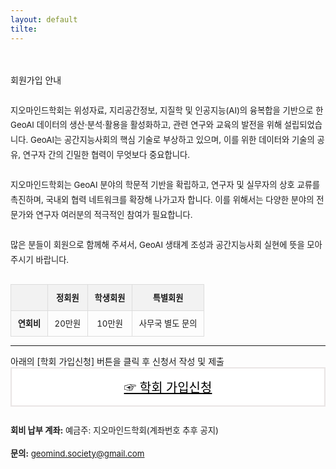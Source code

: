 ```yaml
---
layout: default
tilte:
---
```

<style>
  .customTable1 tr th {
    width: 30%;
  }

  .customTable2 tr td:nth-child(1) {
    width: 30%
  }
  .customTable2 tr td:nth-child(2) {
    width: 35%
  }
  .customTable2 tr td:nth-child(3) {
    width: 35%
  }

.button {
    display: block;
    background-color: white;
    border: 1px solid;
    border-width: 2px;
    border-color: #eae5e5;
    color: black;
    text-align: center;
    padding: 15px 20px;
    font-family: 'Noto Sans','맑은 고딕','Malgun Gothic',Arial,Helvetica,sans-serif,Lucida,'Grande','Microsoft YaHei','Hiragino Sans GB', 'SimSun', 'Meiryo';
    font-size: 20px;
}

  }
</style>

<br>
<br>
<div class="gayheader">
  <span>회원가입 안내</span>
  <div></div>
</div>

<section id="membership" style="margin-top: 2em;">
  <p style="line-height: 1.8em; font-size: 0.95em;">
    지오마인드학회는 위성자료, 지리공간정보, 지질학 및 인공지능(AI)의 융복합을 기반으로 한 GeoAI 데이터의 생산·분석·활용을 활성화하고,
    관련 연구와 교육의 발전을 위해 설립되었습니다. GeoAI는 공간지능사회의 핵심 기술로 부상하고 있으며, 이를 위한 데이터와 기술의 공유, 연구자 간의 긴밀한 협력이 무엇보다 중요합니다.<br><br>
    지오마인드학회는 GeoAI 분야의 학문적 기반을 확립하고, 연구자 및 실무자의 상호 교류를 촉진하며, 국내외 협력 네트워크를 확장해 나가고자 합니다. 이를 위해서는 다양한 분야의 전문가와 연구자 여러분의 적극적인 참여가 필요합니다.<br><br>
    많은 분들이 회원으로 함께해 주셔서, GeoAI 생태계 조성과 공간지능사회 실현에 뜻을 모아주시기 바랍니다.
  </p>

  <table style="width: 100%; border-collapse: collapse; font-size: 0.95em; margin-top: 2em;">
    <thead style="background-color: #f2f2f2;">
      <tr>
        <th style="padding: 0.8em; border: 1px solid #ddd;"></th>
        <th style="padding: 0.8em; border: 1px solid #ddd; text-align: center;">정회원</th>
        <th style="padding: 0.8em; border: 1px solid #ddd; text-align: center;">학생회원</th>
        <th style="padding: 0.8em; border: 1px solid #ddd; text-align: center;">특별회원</th>
      </tr>
    </thead>
    <tbody>
      <tr>
        <td style="padding: 0.8em; border: 1px solid #ddd; background-color: #f9f9f9; font-weight: bold;">연회비</td>
        <td style="padding: 0.8em; border: 1px solid #ddd; text-align: center;">20만원</td>
        <td style="padding: 0.8em; border: 1px solid #ddd; text-align: center;">10만원</td>
        <td style="padding: 0.8em; border: 1px solid #ddd; text-align: center;">사무국 별도 문의</td>
      </tr>
    </tbody>
  </table>
<hr>
<p>
아래의 [학회 가입신청] 버튼을 클릭 후 신청서 작성 및 제출<br>
<a href="https://forms.gle/vieoNQZdz9Gx9EgG9" target="_blank" class="button">☞ 학회 가입신청</a>
</p>

  <div style="margin-top: 2em; font-size: 0.95em; line-height: 1.8em;">
    <p><strong>회비 납부 계좌:</strong> 예금주: 지오마인드학회(계좌번호 추후 공지)</p>
    <p><strong>문의:</strong> <a href="mailto:geomind.society@gmail.com">geomind.society@gmail.com</a></p>
  </div>
</section>